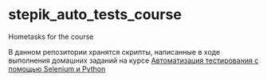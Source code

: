 # stepik_auto_tests_course
Hometasks for the course

В данном репозитории хранятся скрипты, написанные в ходе выполнения домашних заданий на курсе [Автоматизация тестирования с помощью Selenium и Python](https://stepik.org/lesson/187065/step/7?unit=161976)
